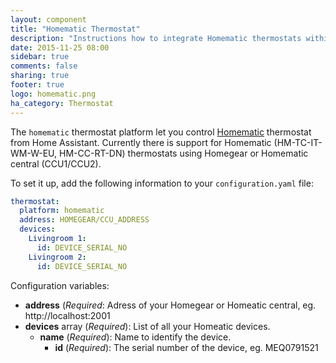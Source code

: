 ```yaml
---
layout: component
title: "Homematic Thermostat"
description: "Instructions how to integrate Homematic thermostats within Home Assistant."
date: 2015-11-25 08:00
sidebar: true
comments: false
sharing: true
footer: true
logo: homematic.png
ha_category: Thermostat
---
```



The `homematic` thermostat platform let you control [Homematic](http://www.homematic.com/) thermostat from Home Assistant. Currently there is support for Homematic (HM-TC-IT-WM-W-EU, HM-CC-RT-DN) thermostats using Homegear or Homematic central (CCU1/CCU2).

To set it up, add the following information to your `configuration.yaml` file:

```yaml
thermostat:
  platform: homematic
  address: HOMEGEAR/CCU_ADDRESS
  devices:
    Livingroom 1:
      id: DEVICE_SERIAL_NO
    Livingroom 2:
      id: DEVICE_SERIAL_NO
```

Configuration variables:

- **address** (*Required*: Adress of your Homegear or Homeatic central, eg. http://localhost:2001
- **devices** array (*Required*): List of all your Homeatic devices.
  - **name** (*Required*): Name to identify the device.
    - **id** (*Required*): The serial number of the device, eg. MEQ0791521

